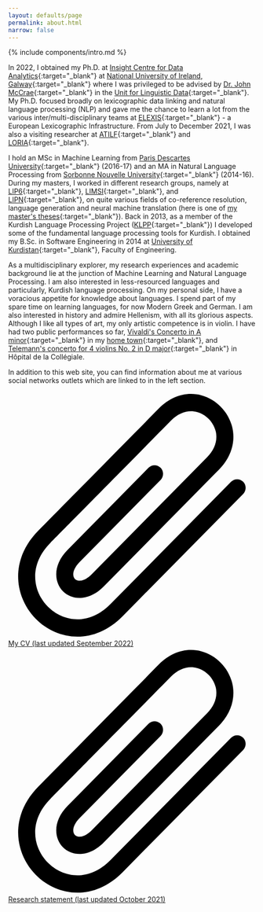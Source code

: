 ```yaml
---
layout: defaults/page
permalink: about.html
narrow: false
---
```


{% include components/intro.md %}


In 2022, I obtained my Ph.D. at [Insight Centre for Data Analytics](https://www.insight-centre.org/){:target="_blank"} at [National University of Ireland, Galway](http://www.nuigalway.ie/){:target="_blank"} where I was privileged to be advised by [Dr. John McCrae](https://john.mccr.ae/index){:target="_blank"} in the [Unit for Linguistic Data](https://nuig.insight-centre.org/uld){:target="_blank"}. My Ph.D. focused broadly on lexicographic data linking and natural language processing (NLP) and gave me the chance to learn a lot from the various inter/multi-disciplinary teams at [ELEXIS](https://elex.is/){:target="_blank"} - a European Lexicographic Infrastructure. From July to December 2021, I was also a visiting researcher at [ATILF](https://www.atilf.fr/){:target="_blank"} and [LORIA](https://www.loria.fr/fr/){:target="_blank"}.

I hold an MSc in Machine Learning from [Paris Descartes University](https://www.mi.parisdescartes.fr/){:target="_blank"} (2016-17) and an MA in Natural Language Processing from [Sorbonne Nouvelle University](http://www.univ-paris3.fr/){:target="_blank"} (2014-16). During my masters, I worked in different research groups, namely at [LIP6](https://www.lip6.fr/?LANG=en){:target="_blank"}, [LIMSI](https://www.limsi.fr/en/){:target="_blank"}, and [LIPN](http://lipn.univ-paris13.fr/){:target="_blank"}, on quite various fields of co-reference resolution, language generation and neural machine translation (here is one of [my master's theses](https://arxiv.org/abs/1810.00660){:target="_blank"}). Back in 2013, as a member of the Kurdish Language Processing Project ([KLPP](http://klpp.github.io/){:target="_blank"}) I developed some of the fundamental language processing tools for Kurdish. I obtained my B.Sc. in Software Engineering in 2014 at [University of Kurdistan](https://www.uok.ac.ir/fa.aspx){:target="_blank"}, Faculty of Engineering.

As a multidisciplinary explorer, my research experiences and academic background lie at the junction of Machine Learning and Natural Language Processing. I am also interested in less-resourced languages and particularly, Kurdish language processing. On my personal side, I have a voracious appetite for knowledge about languages. I spend part of my spare time on learning languages, for now Modern Greek and German. I am also interested in history and admire Hellenism, with all its glorious aspects. Although I like all types of art, my only artistic competence is in violin. I have had two public performances so far, [Vivaldi's Concerto in A minor](https://www.youtube.com/watch?v=eTPiZup0QmM){:target="_blank"} in my [home town](https://en.wikipedia.org/wiki/Sanandaj){:target="_blank"}, and [Telemann's concerto for 4 violins No. 2 in D major](https://www.youtube.com/watch?v=FZIRE-9EL-E){:target="_blank"} in Hôpital de la Collégiale.

In addition to this web site, you can find information about me at various social networks outlets which are linked to in the left section.

<!-- I still work on Kurdish-related NLP projects part-time. My first experiences in NLP date back to 2010, when I started my Bachelor's. Interested in linguistics, I was curious in creating language processing tools by extracting rules. In addition to the basic courses in programming and data strucuture, formal languages and theory of automata showed me the way towards NLP in a "formal" way. This is a [video](https://www.youtube.com/watch?v=e4uV91s7W2o){:target="_blank"} of my spell-checker and translator (Kurdish &#8596; English/Persian/Arabic)) for Kurdish language, implemented based on the [Soundex](https://en.wikipedia.org/wiki/Soundex){:target="_blank"} algorithm. -->


<!-- In 2011, I wrote a formalizion of the Sorani Kurdish grammar and published it in the form of an e-book (in Persian). The book got mostly positive feedbacks and, was and is still being downloaded. Currently,  -->


<!-- #### [](https://drive.google.com/file/d/1-KWDdmYXPCoL7ZeYnikctIZd4_cx9DK9){:target="_blank"} -->


<!-- 
#### My CV (last update late May 2020)
<object data="/docs/Sina_Ahmadi_CV.pdf" type="application/pdf" width="100%" height="100%">
  <p>Link to Sina Ahmadi's CV. <a href="/docs/Sina_Ahmadi_CV.pdf"></a></p>
</object> -->


<a href="https://drive.google.com/file/d/1AlwR0sty5VGqYooEfCvwrOmwm4GKRdMe/" class="d-flex align-items-center mb-1" target="_blank">
    <span class="icon grey mr-3">
        <svg viewBox="0 0 20 20" xmlns="http://www.w3.org/2000/svg"><path d="M5.602,19.8c-1.293,0-2.504-0.555-3.378-1.44c-1.695-1.716-2.167-4.711,0.209-7.116c1.391-1.408,6.966-7.053,9.748-9.87
	c0.988-1,2.245-1.387,3.448-1.06c1.183,0.32,2.151,1.301,2.468,2.498c0.322,1.22-0.059,2.493-1.046,3.493l-9.323,9.44
	c-0.532,0.539-1.134,0.858-1.738,0.922c-0.599,0.064-1.17-0.13-1.57-0.535c-0.724-0.736-0.828-2.117,0.378-3.337l6.548-6.63
	c0.269-0.272,0.705-0.272,0.974,0s0.269,0.714,0,0.986l-6.549,6.631c-0.566,0.572-0.618,1.119-0.377,1.364
	C5.5,15.252,5.66,15.301,5.845,15.28c0.283-0.029,0.606-0.216,0.909-0.521l9.323-9.439c0.64-0.648,0.885-1.41,0.69-2.145
	c-0.192-0.725-0.778-1.318-1.493-1.513c-0.726-0.197-1.48,0.052-2.12,0.7c-2.782,2.818-8.356,8.462-9.748,9.87
	c-1.816,1.839-1.381,3.956-0.209,5.143c1.173,1.187,3.262,1.629,5.079-0.212l9.748-9.87c0.269-0.272,0.705-0.272,0.974,0
	c0.269,0.272,0.269,0.714,0,0.987L9.25,18.15C8.101,19.312,6.814,19.8,5.602,19.8z"/></svg>
    </span>
    My CV (last updated September 2022)
</a>
<a href="https://drive.google.com/file/d/1UWM6iAIBN4uVTWAXswEr8rJdY78KiCPF/" class="d-flex align-items-center mb-1" target="_blank">
    <span class="icon grey mr-3">
        <svg viewBox="0 0 20 20" xmlns="http://www.w3.org/2000/svg"><path d="M5.602,19.8c-1.293,0-2.504-0.555-3.378-1.44c-1.695-1.716-2.167-4.711,0.209-7.116c1.391-1.408,6.966-7.053,9.748-9.87
	c0.988-1,2.245-1.387,3.448-1.06c1.183,0.32,2.151,1.301,2.468,2.498c0.322,1.22-0.059,2.493-1.046,3.493l-9.323,9.44
	c-0.532,0.539-1.134,0.858-1.738,0.922c-0.599,0.064-1.17-0.13-1.57-0.535c-0.724-0.736-0.828-2.117,0.378-3.337l6.548-6.63
	c0.269-0.272,0.705-0.272,0.974,0s0.269,0.714,0,0.986l-6.549,6.631c-0.566,0.572-0.618,1.119-0.377,1.364
	C5.5,15.252,5.66,15.301,5.845,15.28c0.283-0.029,0.606-0.216,0.909-0.521l9.323-9.439c0.64-0.648,0.885-1.41,0.69-2.145
	c-0.192-0.725-0.778-1.318-1.493-1.513c-0.726-0.197-1.48,0.052-2.12,0.7c-2.782,2.818-8.356,8.462-9.748,9.87
	c-1.816,1.839-1.381,3.956-0.209,5.143c1.173,1.187,3.262,1.629,5.079-0.212l9.748-9.87c0.269-0.272,0.705-0.272,0.974,0
	c0.269,0.272,0.269,0.714,0,0.987L9.25,18.15C8.101,19.312,6.814,19.8,5.602,19.8z"/></svg>
    </span>
    Research statement (last updated October 2021)
</a>